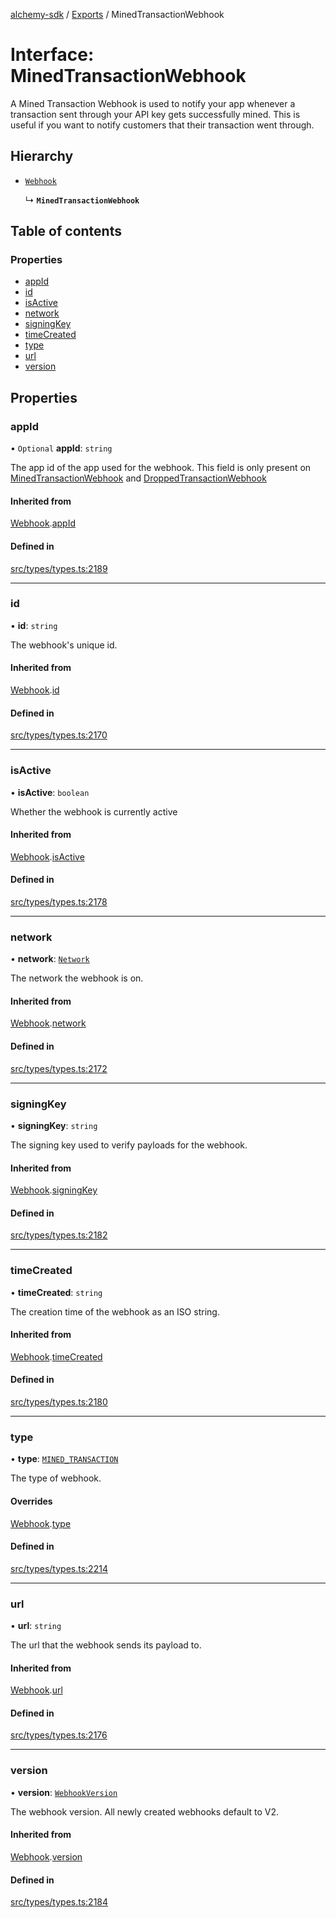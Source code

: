 [alchemy-sdk](../README.md) / [Exports](../modules.md) / MinedTransactionWebhook

# Interface: MinedTransactionWebhook

A Mined Transaction Webhook is used to notify your app whenever a transaction
sent through your API key gets successfully mined. This is useful if you want
to notify customers that their transaction went through.

## Hierarchy

- [`Webhook`](Webhook.md)

  ↳ **`MinedTransactionWebhook`**

## Table of contents

### Properties

- [appId](MinedTransactionWebhook.md#appid)
- [id](MinedTransactionWebhook.md#id)
- [isActive](MinedTransactionWebhook.md#isactive)
- [network](MinedTransactionWebhook.md#network)
- [signingKey](MinedTransactionWebhook.md#signingkey)
- [timeCreated](MinedTransactionWebhook.md#timecreated)
- [type](MinedTransactionWebhook.md#type)
- [url](MinedTransactionWebhook.md#url)
- [version](MinedTransactionWebhook.md#version)

## Properties

### appId

• `Optional` **appId**: `string`

The app id of the app used for the webhook. This field is only present on
[MinedTransactionWebhook](MinedTransactionWebhook.md) and [DroppedTransactionWebhook](DroppedTransactionWebhook.md)

#### Inherited from

[Webhook](Webhook.md).[appId](Webhook.md#appid)

#### Defined in

[src/types/types.ts:2189](https://github.com/alchemyplatform/alchemy-sdk-js/blob/5992f68/src/types/types.ts#L2189)

___

### id

• **id**: `string`

The webhook's unique id.

#### Inherited from

[Webhook](Webhook.md).[id](Webhook.md#id)

#### Defined in

[src/types/types.ts:2170](https://github.com/alchemyplatform/alchemy-sdk-js/blob/5992f68/src/types/types.ts#L2170)

___

### isActive

• **isActive**: `boolean`

Whether the webhook is currently active

#### Inherited from

[Webhook](Webhook.md).[isActive](Webhook.md#isactive)

#### Defined in

[src/types/types.ts:2178](https://github.com/alchemyplatform/alchemy-sdk-js/blob/5992f68/src/types/types.ts#L2178)

___

### network

• **network**: [`Network`](../enums/Network.md)

The network the webhook is on.

#### Inherited from

[Webhook](Webhook.md).[network](Webhook.md#network)

#### Defined in

[src/types/types.ts:2172](https://github.com/alchemyplatform/alchemy-sdk-js/blob/5992f68/src/types/types.ts#L2172)

___

### signingKey

• **signingKey**: `string`

The signing key used to verify payloads for the webhook.

#### Inherited from

[Webhook](Webhook.md).[signingKey](Webhook.md#signingkey)

#### Defined in

[src/types/types.ts:2182](https://github.com/alchemyplatform/alchemy-sdk-js/blob/5992f68/src/types/types.ts#L2182)

___

### timeCreated

• **timeCreated**: `string`

The creation time of the webhook as an ISO string.

#### Inherited from

[Webhook](Webhook.md).[timeCreated](Webhook.md#timecreated)

#### Defined in

[src/types/types.ts:2180](https://github.com/alchemyplatform/alchemy-sdk-js/blob/5992f68/src/types/types.ts#L2180)

___

### type

• **type**: [`MINED_TRANSACTION`](../enums/WebhookType.md#mined_transaction)

The type of webhook.

#### Overrides

[Webhook](Webhook.md).[type](Webhook.md#type)

#### Defined in

[src/types/types.ts:2214](https://github.com/alchemyplatform/alchemy-sdk-js/blob/5992f68/src/types/types.ts#L2214)

___

### url

• **url**: `string`

The url that the webhook sends its payload to.

#### Inherited from

[Webhook](Webhook.md).[url](Webhook.md#url)

#### Defined in

[src/types/types.ts:2176](https://github.com/alchemyplatform/alchemy-sdk-js/blob/5992f68/src/types/types.ts#L2176)

___

### version

• **version**: [`WebhookVersion`](../enums/WebhookVersion.md)

The webhook version. All newly created webhooks default to V2.

#### Inherited from

[Webhook](Webhook.md).[version](Webhook.md#version)

#### Defined in

[src/types/types.ts:2184](https://github.com/alchemyplatform/alchemy-sdk-js/blob/5992f68/src/types/types.ts#L2184)
